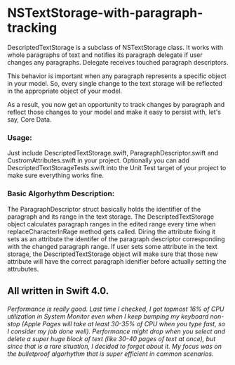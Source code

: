 # NSTextStorage-with-paragraph-tracking

DescriptedTextStorage is a subclass of NSTextStorage class. It works with whole paragraphs of text and notifies its	paragraph delegate if user changes any paragraphs. Delegate receives touched paragraph descriptors.

This behavior is important when any paragraph represents a specific object in your model. So, every single change to the text storage will be	reflected	in the appropriate object of your model.

As a result, you now get an opportunity to track changes by paragraph and reflect those changes to your model and make it easy to persist with, let's say, Core Data.

### Usage:
Just include DescriptedTextStorage.swift, ParagraphDescriptor.swift and CustromAttributes.swift in your project. Optionally you can add DescriptedTextStorageTests.swift into the Unit Test target of your project to make sure everything works fine.

### Basic Algorhythm Description:
The ParagraphDescriptor struct basically holds the identifier of the paragraph and its range in the text storage.
The DescriptedTextStorage object calculates paragraph ranges in the edited range every time when replaceCharacterInRage method gets called. Diring the attribute fixing it sets as an attribute the identifer of the paragraph descriptor corresponding with the changed paragraph range.
If user sets some attribute in the text storage, the DescriptedTextStorage object will make sure that those new attribute will have the correct paragraph idenifier before actually setting the attrubutes.

## All written in Swift 4.0.

###### Performance is really good. Last time I checked, I got topmost 16% of CPU utilization in System Monitor even when I keep bumping my keyboard non-stop (Apple Pages will take at least 30-35% of CPU when you type fast, so I consider my job done well). Performance might drop when you select and delete a super huge block of text (like 30-40 pages of text at once), but since that is a rare situation, I decided to forget about it. My focus was on the bulletproof algorhythm that is super efficient in common scenarios.
